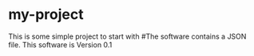 # my-project
This is some simple project to start with
#The software contains a JSON file.
This software is Version 0.1

